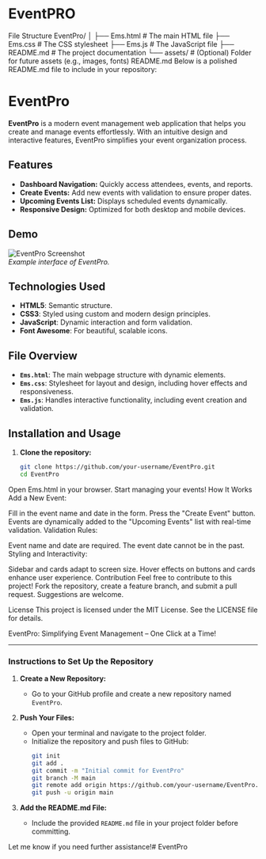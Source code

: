 # EventPRO
File Structure
EventPro/
│
├── Ems.html         # The main HTML file
├── Ems.css          # The CSS stylesheet
├── Ems.js           # The JavaScript file
├── README.md        # The project documentation
└── assets/          # (Optional) Folder for future assets (e.g., images, fonts)
README.md
Below is a polished README.md file to include in your repository:

# EventPro

**EventPro** is a modern event management web application that helps you create and manage events effortlessly. With an intuitive design and interactive features, EventPro simplifies your event organization process.

## Features

- **Dashboard Navigation:** Quickly access attendees, events, and reports.
- **Create Events:** Add new events with validation to ensure proper dates.
- **Upcoming Events List:** Displays scheduled events dynamically.
- **Responsive Design:** Optimized for both desktop and mobile devices.

## Demo

![EventPro Screenshot](https://via.placeholder.com/800x400?text=EventPro+Screenshot)  
*Example interface of EventPro.*

## Technologies Used

- **HTML5**: Semantic structure.
- **CSS3**: Styled using custom and modern design principles.
- **JavaScript**: Dynamic interaction and form validation.
- **Font Awesome**: For beautiful, scalable icons.

## File Overview

- **`Ems.html`**: The main webpage structure with dynamic elements.
- **`Ems.css`**: Stylesheet for layout and design, including hover effects and responsiveness.
- **`Ems.js`**: Handles interactive functionality, including event creation and validation.

## Installation and Usage

1. **Clone the repository:**
   ```bash
   git clone https://github.com/your-username/EventPro.git
   cd EventPro
Open Ems.html in your browser.
Start managing your events!
How It Works
Add a New Event:

Fill in the event name and date in the form.
Press the "Create Event" button.
Events are dynamically added to the "Upcoming Events" list with real-time validation.
Validation Rules:

Event name and date are required.
The event date cannot be in the past.
Styling and Interactivity:

Sidebar and cards adapt to screen size.
Hover effects on buttons and cards enhance user experience.
Contribution
Feel free to contribute to this project! Fork the repository, create a feature branch, and submit a pull request. Suggestions are welcome.

License
This project is licensed under the MIT License. See the LICENSE file for details.

EventPro: Simplifying Event Management – One Click at a Time!


---

### Instructions to Set Up the Repository

1. **Create a New Repository:**
   - Go to your GitHub profile and create a new repository named `EventPro`.

2. **Push Your Files:**
   - Open your terminal and navigate to the project folder.
   - Initialize the repository and push files to GitHub:
     ```bash
     git init
     git add .
     git commit -m "Initial commit for EventPro"
     git branch -M main
     git remote add origin https://github.com/your-username/EventPro.git
     git push -u origin main
     ```

3. **Add the README.md File:**
   - Include the provided `README.md` file in your project folder before committing.

Let me know if you need further assistance!# EventPro
